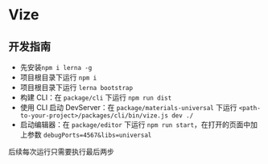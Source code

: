 # Vize

## 开发指南

-   先安装`npm i lerna -g`
-   项目根目录下运行 `npm i`
-   项目根目录下运行 `lerna bootstrap`
-   构建 CLI：在 `package/cli` 下运行 `npm run dist`
-   使用 CLI 启动 DevServer：在 `package/materials-universal` 下运行 `<path-to-your-project>/packages/cli/bin/vize.js dev ./`
-   启动编辑器：在 `package/editor` 下运行 `npm run start`，在打开的页面中加上参数 `debugPorts=4567&libs=universal`

后续每次运行只需要执行最后两步